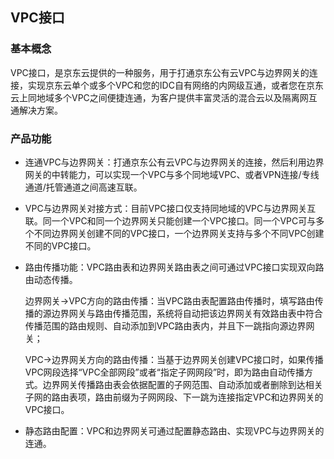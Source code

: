 ## VPC接口

### 基本概念

VPC接口，是京东云提供的一种服务，用于打通京东公有云VPC与边界网关的连接，实现京东云单个或多个VPC和您的IDC自有网络的内网级互通，或者您在京东云上同地域多个VPC之间便捷连通，为客户提供丰富灵活的混合云以及隔离网互通解决方案。

### 产品功能

- 连通VPC与边界网关：打通京东公有云VPC与边界网关的连接，然后利用边界网关的中转能力，可以实现一个VPC与多个同地域VPC、或者VPN连接/专线通道/托管通道之间高速互联。

- VPC与边界网关对接方式：目前VPC接口仅支持同地域的VPC与边界网关互联。同一个VPC和同一个边界网关只能创建一个VPC接口。同一个VPC可与多个不同边界网关创建不同的VPC接口，一个边界网关支持与多个不同VPC创建不同的VPC接口。

- 路由传播功能：VPC路由表和边界网关路由表之间可通过VPC接口实现双向路由动态传播。

  边界网关->VPC方向的路由传播：当VPC路由表配置路由传播时，填写路由传播的源边界网关与路由传播范围，系统将自动把该边界网关有效路由表中符合传播范围的路由规则、自动添加到VPC路由表内，并且下一跳指向源边界网关；

  VPC->边界网关方向的路由传播：当基于边界网关创建VPC接口时，如果传播VPC网段选择“VPC全部网段”或者“指定子网网段”时，即为路由自动传播方式。边界网关传播路由表会依据配置的子网范围、自动添加或者删除到达相关子网的路由表项，路由前缀为子网网段、下一跳为连接指定VPC和边界网关的VPC接口。

- 静态路由配置：VPC和边界网关可通过配置静态路由、实现VPC与边界网关的连通。
